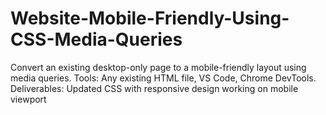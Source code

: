 # Website-Mobile-Friendly-Using-CSS-Media-Queries
Convert an existing desktop-only page to a mobile-friendly layout using media  queries.  Tools: Any existing HTML file, VS Code, Chrome DevTools.  Deliverables:  Updated CSS with responsive design working on mobile viewport
